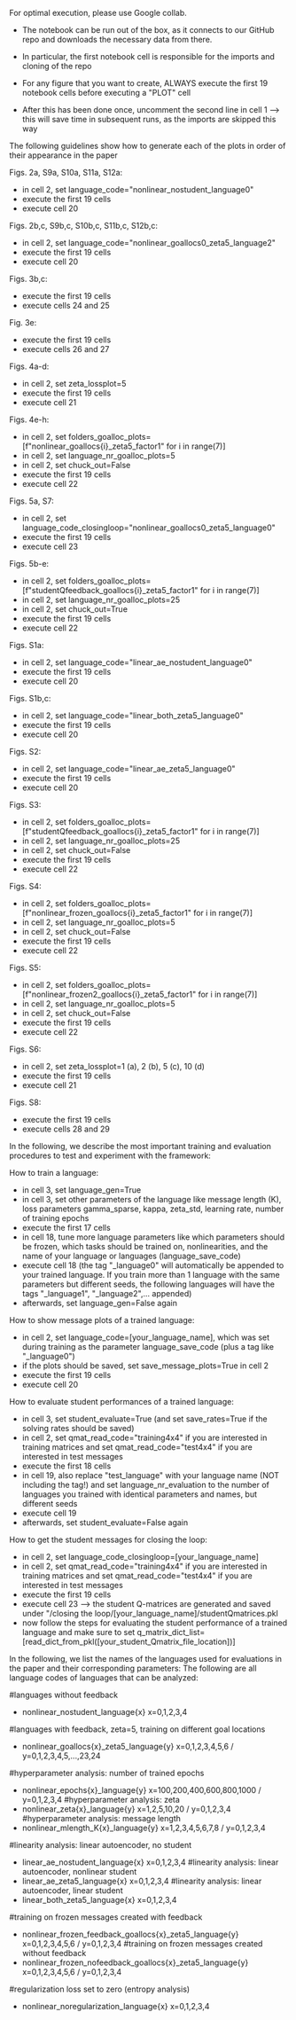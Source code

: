 For optimal execution, please use Google collab.

- The notebook can be run out of the box, as it connects to our GitHub repo and downloads the necessary data from there.
- In particular, the first notebook cell is responsible for the imports and cloning of the repo

- For any figure that you want to create, ALWAYS execute the first 19 notebook cells before executing a "PLOT" cell
- After this has been done once, uncomment the second line in cell 1 --> this will save time in subsequent runs, as the imports are skipped this way

The following guidelines show how to generate each of the plots in order of their appearance in the paper

Figs. 2a, S9a, S10a, S11a, S12a:
- in cell 2, set language_code="nonlinear_nostudent_language0" 
- execute the first 19 cells
- execute cell 20

Figs. 2b,c, S9b,c, S10b,c, S11b,c, S12b,c:
- in cell 2, set language_code="nonlinear_goallocs0_zeta5_language2"
- execute the first 19 cells
- execute cell 20

Figs. 3b,c:
- execute the first 19 cells
- execute cells 24 and 25

Fig. 3e:
- execute the first 19 cells
- execute cells 26 and 27

Figs. 4a-d:
- in cell 2, set zeta_lossplot=5
- execute the first 19 cells
- execute cell 21

Figs. 4e-h:
- in cell 2, set folders_goalloc_plots=[f"nonlinear_goallocs{i}_zeta5_factor1" for i in range(7)]
- in cell 2, set language_nr_goalloc_plots=5
- in cell 2, set chuck_out=False
- execute the first 19 cells
- execute cell 22

Figs. 5a, S7:
- in cell 2, set language_code_closingloop="nonlinear_goallocs0_zeta5_language0"
- execute the first 19 cells
- execute cell 23

Figs. 5b-e:
- in cell 2, set folders_goalloc_plots=[f"studentQfeedback_goallocs{i}_zeta5_factor1" for i in range(7)]
- in cell 2, set language_nr_goalloc_plots=25
- in cell 2, set chuck_out=True
- execute the first 19 cells
- execute cell 22

Figs. S1a:
- in cell 2, set language_code="linear_ae_nostudent_language0"
- execute the first 19 cells
- execute cell 20

Figs. S1b,c:
- in cell 2, set language_code="linear_both_zeta5_language0"
- execute the first 19 cells
- execute cell 20

Figs. S2:
- in cell 2, set language_code="linear_ae_zeta5_language0"
- execute the first 19 cells
- execute cell 20

Figs. S3:
- in cell 2, set folders_goalloc_plots=[f"studentQfeedback_goallocs{i}_zeta5_factor1" for i in range(7)]
- in cell 2, set language_nr_goalloc_plots=25
- in cell 2, set chuck_out=False
- execute the first 19 cells
- execute cell 22

Figs. S4:
- in cell 2, set folders_goalloc_plots=[f"nonlinear_frozen_goallocs{i}_zeta5_factor1" for i in range(7)]
- in cell 2, set language_nr_goalloc_plots=5
- in cell 2, set chuck_out=False
- execute the first 19 cells
- execute cell 22

Figs. S5:
- in cell 2, set folders_goalloc_plots=[f"nonlinear_frozen2_goallocs{i}_zeta5_factor1" for i in range(7)]
- in cell 2, set language_nr_goalloc_plots=5
- in cell 2, set chuck_out=False
- execute the first 19 cells
- execute cell 22

Figs. S6:
- in cell 2, set zeta_lossplot=1 (a), 2 (b), 5 (c), 10 (d)
- execute the first 19 cells
- execute cell 21

Figs. S8:
- execute the first 19 cells
- execute cells 28 and 29




In the following, we describe the most important training and evaluation procedures to test and experiment with the framework:




How to train a language:

- in cell 3, set language_gen=True
- in cell 3, set other parameters of the language like message length (K), loss parameters gamma_sparse, kappa, zeta_std, learning rate, number of training epochs
- execute the first 17 cells
- in cell 18, tune more language parameters like which parameters should be frozen, which tasks should be trained on, nonlinearities, and the name of your language or languages (language_save_code)
- execute cell 18
(the tag "_language0" will automatically be appended to your trained language. If you train more than 1 language with the same parameters but different seeds, the following languages will have the tags "_language1", "_language2",... appended) 
- afterwards, set language_gen=False again


How to show message plots of a trained language:

- in cell 2, set language_code=[your_language_name], which was set during training as the parameter language_save_code (plus a tag like "_language0")
- if the plots should be saved, set save_message_plots=True in cell 2
- execute the first 19 cells
- execute cell 20



How to evaluate student performances of a trained language:

- in cell 3, set student_evaluate=True (and set save_rates=True if the solving rates should be saved)
- in cell 2, set qmat_read_code="training4x4" if you are interested in training matrices and set qmat_read_code="test4x4" if you are interested in test messages
- execute the first 18 cells
- in cell 19, also replace "test_language" with your language name (NOT including the tag!) and set  language_nr_evaluation to the number of languages you trained with identical parameters and names, but different seeds
- execute cell 19
- afterwards, set student_evaluate=False again



How to get the student messages for closing the loop:

- in cell 2, set language_code_closingloop=[your_language_name]
- in cell 2, set qmat_read_code="training4x4" if you are interested in training matrices and set qmat_read_code="test4x4" if you are interested in test messages
- execute the first 19 cells
- execute cell 23 --> the student Q-matrices are generated and saved under "/closing the loop/[your_language_name]/studentQmatrices.pkl
- now follow the steps for evaluating the student performance of a trained language and make sure to set q_matrix_dict_list=[read_dict_from_pkl([your_student_Qmatrix_file_location])]






In the following, we list the names of the languages used for evaluations in the paper and their corresponding parameters:
The following are all language codes of languages that can be analyzed:

#languages without feedback
- nonlinear_nostudent_language{x} x=0,1,2,3,4

#languages with feedback, zeta=5, training on different goal locations
- nonlinear_goallocs{x}_zeta5_language{y} x=0,1,2,3,4,5,6 / y=0,1,2,3,4,5,...,23,24

#hyperparameter analysis: number of trained epochs
- nonlinear_epochs{x}_language{y} x=100,200,400,600,800,1000 / y=0,1,2,3,4
#hyperparameter analysis: zeta
- nonlinear_zeta{x}_language{y} x=1,2,5,10,20 / y=0,1,2,3,4
#hyperparameter analysis: message length
- nonlinear_mlength_K{x}_language{y} x=1,2,3,4,5,6,7,8 / y=0,1,2,3,4

#linearity analysis: linear autoencoder, no student
- linear_ae_nostudent_language{x} x=0,1,2,3,4 
#linearity analysis: linear autoencoder, nonlinear student
- linear_ae_zeta5_language{x} x=0,1,2,3,4
#linearity analysis: linear autoencoder, linear student
- linear_both_zeta5_language{x} x=0,1,2,3,4

#training on frozen messages created with feedback
- nonlinear_frozen_feedback_goallocs{x}_zeta5_language{y} x=0,1,2,3,4,5,6 / y=0,1,2,3,4
#training on frozen messages created without feedback
- nonlinear_frozen_nofeedback_goallocs{x}_zeta5_language{y} x=0,1,2,3,4,5,6 / y=0,1,2,3,4

#regularization loss set to zero (entropy analysis)
- nonlinear_noregularization_language{x} x=0,1,2,3,4









